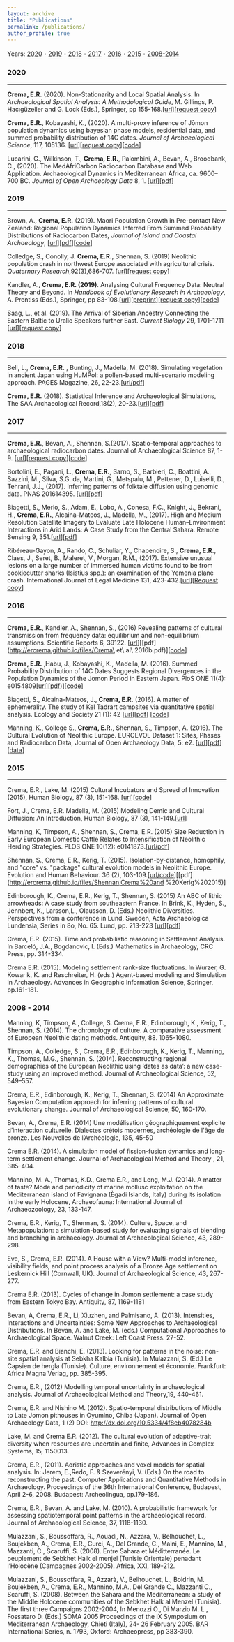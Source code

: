 ```yaml
---
layout: archive
title: "Publications"
permalink: /publications/
author_profile: true
---
```

Years: [2020](#2020)・[2019](#2019)・[2018](#2018)・[2017](#2017)・[2016](#2016)・[2015](#2015)・[2008-2014](#2008-2014)


### 2020 ###
---

**Crema, E.R.** (2020). Non-Stationarity and Local Spatial Analysis. In _Archaeological Spatial Analysis: A Methodological Guide_, M. Gillings, P. Hacıgüzeller and G. Lock (Eds.), Springer, pp 155-168.[[url]](https://www.routledge.com/Archaeological-Spatial-Analysis-A-Methodological-Guide/Gillings-Haciguzeller-Lock/p/book/9780815373230)[[request copy](mailto:erc62@cam.ac.uk?subject=Request%20a%20Copy%20of%20%22Non-Stationarity%20and%20Local%20Spatial%20Analysis%22)]

**Crema, E.R.**, Kobayashi, K., (2020). A multi-proxy inference of Jōmon population dynamics using bayesian phase models, residential data, and summed probability distribution of 14C dates. _Journal of Archaeological Science_, 117, 105136. [[url](https://doi.org/10.1016/j.jas.2020.105136)][[request copy](mailto:erc62@cam.ac.uk?subject=Request%20Copy%20of%20%22A%20multi-proxy%20inference%20of%20J%C5%8Dmon%20population%20dynamics%20...%22)][[code](https://github.com/ercrema/jomonPhasesAndPopulation)]

Lucarini, G., Wilkinson, T., **Crema, E.R.**, Palombini, A., Bevan, A., Broodbank, C., (2020). The MedAfriCarbon Radiocarbon Database and Web Application. Archaeological Dynamics in Mediterranean Africa, ca. 9600–700 BC. _Journal of Open Archaeology Data_ 8, 1. [[url](https://doi.org/10.5334/joad.60)][[pdf](http://ercrema.github.io/files/60-452-1-PB.pdf)]

### 2019 ###
---

Brown, A., **Crema, E.R.** (2019). Maori Population Growth in Pre-contact New Zealand: Regional Population Dynamics Inferred From Summed Probability Distributions of Radiocarbon Dates, _Journal of Island and Coastal Archaeology_, [[url](https://doi.org/10.1080/15564894.2019.1605429)][[pdf](http://ercrema.github.io/files/brown_crema_2019.pdf)][[code](https://github.com/andybrown81/NZ_Population)]

Colledge, S., Conolly, J. **Crema, E.R.**, Shennan, S. (2019) Neolithic population crash in northwest Europe associated with agricultural crisis. _Quaternary Research_,92(3),686-707. [[url](https://doi.org/0.1017/qua.2019.42)][[request copy](mailto:erc62@cam.ac.uk?subject=Request%20a%20Copy%20of%20%22Neolithic%20population%20crash%20in%20northwest%20Europe%20associated%20with%20agricultural%20crisis.%22)]

Kandler, A., **Crema, E.R. (2019)**. Analysing Cultural Frequency Data: Neutral Theory and Beyond. In _Handbook of Evolutionary Research in Archaeology_, A. Prentiss (Eds.), Springer, pp 83-108.[[url](https://link.springer.com/chapter/10.1007/978-3-030-11117-5_5)][[preprint](https://osf.io/preprints/socarxiv/kvmzu/)][[request copy]](mailto:erc62@cam.ac.uk?subject=Request%20a%20Copy%20of%20%22Analysing%20Cultural%20Frequency%20Data%3A%20Neutral%20Theory%20and%20Beyond%22)[[code](https://github.com/ercrema/HERAChp.KandlerCrema)]

Saag, L., et al. (2019). The Arrival of Siberian Ancestry Connecting the Eastern Baltic to Uralic Speakers further East. _Current Biology_ 29, 1701–1711 [[url](https://doi.org/10.1016/j.cub.2019.04.026)][[request copy](mailto:erc62@cam.ac.uk?subject=Request%20a%20Copy%20of%20%22The%20Arrival%20of%20Siberian%20Ancestry%20Connecting%20the%20Eastern%20Baltic%20to%20Uralic%20Speakers%20further%20East%22)]

### 2018 ###
---

Bell, L., **Crema, E.R.** , Bunting, J., Madella, M. (2018). Simulating vegetation in ancient Japan using HuMPol: a pollen-based multi-scenario modeling approach. PAGES Magazine, 26, 22-23.[[url/pdf](http://pastglobalchanges.org/download/docs/magazine/2018-1/PAGESmagazine_2018%281%29_22-23.pdf)]

**Crema, E.R.** (2018). Statistical Inference and Archaeological Simulations, The SAA Archaeological Record,18(2), 20-23.[[url](http://onlinedigeditions.com/article/Statistical+Inference+And+Archaeological+Simulations/3048112/486133/article.html)][[pdf](http://ercrema.github.io/files/Crema%202018.pdf)]

### 2017 ###
---

**Crema, E.R.**, Bevan, A., Shennan, S.(2017). Spatio-temporal approaches to archaeological radiocarbon dates. Journal of Archaeological Science 87, 1-9. [[url](https://doi.org/j.jas.2017.09.007)][[request copy](mailto:erc62@cam.ac.uk?subject=Request%20a%20Copy%20of%20%22Spatio-temporal%20approaches%20to%20archaeological%20radiocarbon%20dates%22)][[code](https://github.com/ercrema/JAS2017_spatialSPD)]

Bortolini, E., Pagani, L., **Crema, E.R.**, Sarno, S., Barbieri, C., Boattini, A., Sazzini, M., Silva, S.G. da, Martini, G., Metspalu, M., Pettener, D., Luiselli, D., Tehrani, J.J., (2017). Inferring patterns of folktale diffusion using genomic data. PNAS 201614395. [[url](https://doi.org/10.1073/pnas.1614395114)][[pdf](http://ercrema.github.io/files/Bortolini%20et%20al%202017.pdf)] 

Biagetti, S., Merlo, S., Adam, E., Lobo, A., Conesa, F.C., Knight, J., Bekrani, H., **Crema, E.R.**, Alcaina-Mateos, J., Madella, M., (2017). High and Medium Resolution Satellite Imagery to Evaluate Late Holocene Human–Environment Interactions in Arid Lands: A Case Study from the Central Sahara. Remote Sensing 9, 351.[[url](https://doi.org/10.3390/rs9040351)][[pdf](http://ercrema.github.io/files/Biagetti%20et%20al%202017.pdf)]

Ribéreau-Gayon, A., Rando, C., Schuliar, Y., Chapenoire, S., **Crema, E.R.**, Claes, J., Seret, B., Maleret, V., Morgan, R.M., (2017). Extensive unusual lesions on a large number of immersed human victims found to be from cookiecutter sharks (Isistius spp.): an examination of the Yemenia plane crash. International Journal of Legal Medicine 131, 423-432.[[url](https://doi.org/10.1007/s00414-016-1449-6)][[Request copy](mailto:erc62@cam.ac.uk?subject=Request%20a%20Copy%20of%20%22Extensive%20unusual%20lesions%20on%20a%20large%20number%20of%20immersed%20human%20victims%22)]

### 2016 ###
---

**Crema, E.R.**, Kandler, A., Shennan, S., (2016) Revealing patterns of cultural transmission from frequency data: equilibrium and non-equilibrium assumptions. Scientific Reports 6, 39122. [[url](https://doi.org/10.1038/srep39122)][[pdf](http://ercrema.github.io/files/Crema\ et\ al\ 2016b.pdf)][[code](https://github.com/ercrema/culturaltransmissionmodel)]

**Crema, E.R.** ,Habu, J., Kobayashi, K., Madella, M. (2016). Summed Probability Distribution of 14C Dates Suggests Regional Divergences in the Population Dynamics of the Jomon Period in Eastern Japan. PloS ONE 11(4): e0154809[[url](http://dx.doi.org/10.1371/journal.pone.0154809)][[pdf](http://ercrema.github.io/files/Crema%20et%20al%202016a.pdf))][[code](https://github.com/ercrema/Jomon_SPD_Comparison)]

Biagetti, S., Alcaina-Mateos, J., **Crema, E.R.** (2016). A matter of ephemerality. The study of Kel Tadrart campsites via quantitative spatial analysis. Ecology and Society 21 (1): 42 [[url](http://dx.doi.org/10.5751/ES-08202-210142)][[pdf](http://ercrema.github.io/files/Biagetti,%20Alcaina%20and%20Crema%202016.pdf)] [[code](https://github.com/ercrema/a_matter_of_ephemerality)] 

Manning, K., College S., **Crema, E.R.**, Shennan, S., Timpson, A. (2016). The Cultural Evolution of Neolithic Europe. EUROEVOL Dataset 1: Sites, Phases and Radiocarbon Data, Journal of Open Archaeology Data, 5: e2. [[url](http://dx.doi.org/10.5334/joad.40)][[pdf](http://ercrema.github.io/files/Manning%20et%20al%202016.pdf)][[data](http://discovery.ucl.ac.uk/1469811/)]

### 2015 ###
---

Crema, E.R., Lake, M. (2015) Cultural Incubators and Spread of Innovation (2015), Human Biology, 87 (3), 151-168. [[url](https://dx.doi.org/10.13110/humanbiology.87.3.0151)][[code](http://dx.doi.org/10.5281/zenodo.17243)]

Fort, J., Crema, E.R.  Madella, M. (2015) Modeling Demic and Cultural Diffusion: An Introduction, Human Biology, 87 (3), 141-149.[[url](https://dx.doi.org/10.13110/humanbiology.87.3.0141)]

Manning, K, Timpson, A., Shennan, S., Crema, E.R. (2015) Size Reduction in Early European Domestic Cattle Relates to Intensification of Neolithic Herding Strategies. PLOS ONE 10(12): e0141873.[[url/pdf](http://dx.doi.org/10.1371/journal.pone.0141873)]

Shennan, S., Crema, E.R., Kerig, T. (2015). Isolation-by-distance, homophily, and "core" vs. "package" cultural evolution models in Neolithic Europe. Evolution and Human Behaviour. 36 (2), 103-109.[[url/code](https://doi.org/10.1016/j.evolhumbehav.2014.09.006)][[pdf](http://ercrema.github.io/files/Shennan,Crema%20and %20Kerig%202015)]

Edinborough, K., Crema, E.R., Kerig, T., Shennan, S. (2015) An ABC of lithic arrowheads: A case study from southeastern France. In Brink, K., Hydén, S., Jennbert, K., Larsson,L., Olausson, D. (Eds.) Neolithic Diversities. Perspectives from a conference in Lund, Sweden, Acta Archaeologica Lundensia, Series in 8o, No. 65. Lund, pp. 213-223 [[url](http://lup.lub.lu.se/record/7765983)][[pdf](Edinborough%20et%20al%202015.pdf)]

Crema, E.R. (2015). Time and probabilistic reasoning in Settlement Analysis. In Barceló, J.A., Bogdanovic, I. (Eds.) Mathematics in Archaeology, CRC Press, pp. 314-334.

Crema E.R. (2015). Modeling settlement rank-size fluctuations. In Wurzer, G. Kowarik, K. and Reschreiter, H. (eds.) Agent-based modeling and Simulation in Archaeology. Advances in Geographic Information Science, Springer, pp.161-181.

### 2008 - 2014 ###

Manning, K, Timpson, A., College, S. Crema, E.R., Edinborough, K., Kerig, T., Shennan, S. (2014). The chronology of culture. A comparative assessment of European Neolithic dating methods. Antiquity, 88.  1065-1080.

Timpson, A., Colledge, S., Crema, E.R., Edinborough, K., Kerig, T., Manning, K., Thomas, M.G., Shennan, S. (2014). Reconstructing regional demographies of the European Neolithic using ‘dates as data’: a new case-study using an improved method. Journal of Archaeological Science, 52, 549–557.

Crema, E.R., Edinborough, K., Kerig, T., Shennan, S. (2014) An Approximate Bayesian Computation approach for inferring patterns of cultural evolutionary change. Journal of Archaeological Science, 50, 160-170.

Bevan, A., Crema, E.R. (2014) Une modélisation géographiquement explicite d’interaction culturelle. Dialectes crétois modernes, archéologie de l'âge de bronze. Les Nouvelles de l’Archéologie, 135, 45-50

Crema E.R. (2014). A simulation model of fission-fusion dynamics and long-term settlement change. Journal of Archaeological Method and Theory , 21, 385-404.

Mannino, M. A., Thomas, K.D., Crema E.R., and Leng, M.J. (2014). A matter of taste? Mode and periodicity of marine mollusc exploitation on the Mediterranean island of Favignana (Ègadi Islands, Italy) during its isolation in the early Holocene, Archaeofauna: International Journal of Archaeozoology, 23, 133-147.

Crema, E.R., Kerig, T., Shennan, S. (2014). Culture, Space, and Metapopulation: a simulation-based study for evaluating signals of blending and branching in archaeology. Journal of Archaeological Science, 43, 289-298.

Eve, S., Crema, E.R. (2014). A House with a View?  Multi-model inference, visibility fields, and point process analysis of a Bronze Age settlement on Leskernick Hill (Cornwall, UK). Journal of Archaeological Science, 43, 267-277.

Crema E.R. (2013). Cycles of change in Jomon settlement: a case study from Eastern Tokyo Bay. Antiquity, 87, 1169-1181

Bevan, A, Crema, E.R., Li, Xiuzhen, and Palmisano, A. (2013). Intensities, Interactions and Uncertainties: Some New Approaches to Archaeological Distributions. In Bevan, A. and Lake, M. (eds.) Computational Approaches to Archaeological Space. Walnut Creek: Left Coast Press. 27-52.

Crema, E.R. and Bianchi, E. (2013). Looking for patterns in the noise: non-site spatial analysis at Sebkha Kalbia (Tunisia). In Mulazzani, S. (Ed.) Le Capsien de hergla (Tunisie). Culture, environnement et économie. Frankfurt: Africa Magna Verlag, pp. 385-395.

Crema, E.R., (2012) Modelling temporal uncertainty in archaeological analysis. Journal of Archaeological Method and Theory,19, 440-461.

Crema, E.R. and Nishino M. (2012). Spatio-temporal distributions of Middle to Late Jomon pithouses in Oyumino, Chiba (Japan). Journal of Open Archaeology Data, 1 (2)  DOI: http://dx.doi.org/10.5334/4f8eb4078284b

Lake, M. and Crema E.R. (2012). The cultural evolution of adaptive-trait diversity when resources are uncertain and finite, Advances in Complex Systems, 15, 1150013.

Crema, E.R., (2011). Aoristic approaches and voxel models for spatial analysis. In: Jerem, E.,Redo, F. & Szeverényi, V. (Eds.) On the road to reconstructing the past. Computer Applications and Quantitative Methods in Archaeology. Proceedings of the 36th International Conference, Budapest, April 2-6, 2008. Budapest: Archeolingua, pp.179-186.

Crema, E.R., Bevan, A. and Lake, M. (2010). A probabilistic framework for assessing spatiotemporal point patterns in the archaeological record. Journal of Archaeological Science, 37, 1118-1130.

Mulazzani, S., Boussoffara, R., Aouadi, N., Azzarà, V., Belhouchet, L., Boujekben, A., Crema, E.R., Curci, A., Del Grande, C., Maini, E., Mannino, M., Mazzanti, C., Scaruffi, S. (2008). Entre Sahara et Méditterranée. Le peuplement de Sebkhet Halk el menjel (Tunisie Orientale) penadant l’Holocène (Campagnes 2002-2005). Africa, XXI, 189-212.


Mulazzani, S., Boussoffara, R., Azzarà, V., Belhouchet, L., Boldrin, M. Boujekben, A., Crema, E.R., Mannino, M.A., Del Grande C., Mazzanti C., Scaruffi, S. (2008). Between the Sahara and the Mediterranean: a study of the Middle Holocene communities of the Sebkhet Halk al Menzel (Tunisia). The first three Campaigns 2002-2004, In Menozzi O., Di Marzio M. L., Fossataro D. (Eds.) SOMA 2005 Proceedings of the IX Symposium on Mediterranean Archaeology, Chieti (Italy), 24- 26 February 2005. BAR International Series, n. 1793, Oxford: Archaeopress, pp 383-390.

 


 















